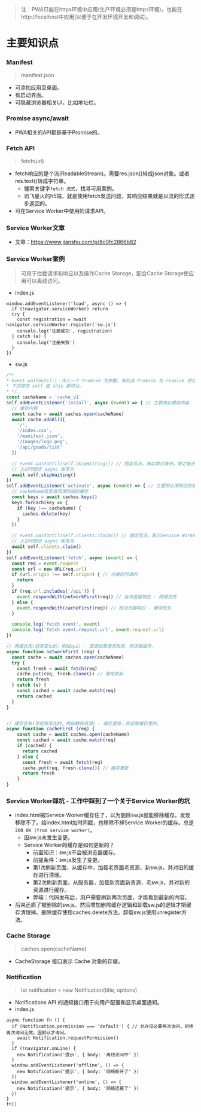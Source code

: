 > 注：PWA只能在https环境中应用(生产环境必须是https环境)，也能在http://localhost中应用(以便于在开发环境开发和调试)。

# 主要知识点

### Manifest
> manifest.json
* 可添加应用至桌面。
* 有启动界面。
* 可隐藏浏览器相关UI，比如地址栏。

### Promise async/await
* PWA相关的API都是基于Promise的。

### Fetch API
> fetch(url)
* fetch响应的是个流(ReadableStream)。需要res.json()转成json对象。或者res.text()转成字符串。
  - 搜索关键字`fetch 流式`，找寻可用案例。
  - 讯飞星火的h5端，就是使用fetch发送问题，其响应结果就是以流的形式逐步返回的。
* 可在Service Worker中使用的请求API。

### Service Worker文章
* 文章：https://www.jianshu.com/p/8c0fc2866b82

### Service Worker案例
> 可用于拦截请求和响应以及操作Cache Storage，配合Cache Storage使应用可以离线访问。
* index.js
```
window.addEventListener('load', async () => {
  if (!navigator.serviceWorker) return
  try {
    const registration = await navigator.serviceWorker.register('sw.js')
    console.log('注册成功', registration)
  } catch (e) {
    console.log('注册失败')
  }
})
```
* sw.js
```javascript
/**
* event.waitUntil()：传入一个 Promise 为参数，等到该 Promise 为 resolve 状态为止。
* 下述使用 self 或 this 都可以。
* */
const cacheName = 'cache_v1'
self.addEventListener('install', async (event) => { // 主要用以缓存内容
  // 缓存内容
  const cache = await caches.open(cacheName)
  await cache.addAll([
    '/',
    '/index.css',
    '/manifest.json',
    '/images/logo.png',
    '/api/goods/list'
  ])

  // event.waitUntil(self.skipWaiting()) // 固定写法。用以跳过等待，使之能进入到activate钩子。
  // 上述可配合 async 改写为
  await self.skipWaiting()
})
self.addEventListener('activate', async (event) => { // 主要用以清除旧的缓存
  // cacheName改变进而清除旧的缓存
  const keys = await caches.keys()
  keys.forEach(key => {
    if (key !== cacheName) {
      caches.delete(key)
    }
  })

  // event.waitUntil(self.clients.claim()) // 固定写法。表示Service Worker激活后，立即获取控制权。
  // 上述可配合 async 改写为
  await self.clients.claim()
})
self.addEventListener('fetch', async (event) => {
  const req = event.request
  const url = new URL(req.url)
  if (url.origin !== self.origin) { // 只缓存同源的
    return
  }
  if (req.url.includes('/api')) {
    event.respondWith(networkFirst(req)) // 给浏览器响应 - 网络优先
  } else {
    event.respondWith(cacheFirst(req)) // 给浏览器响应 - 缓存优先
  }

  console.log('fetch event', event)
  console.log('fetch event.request.url', event.request.url)
})

// 网络优先(经常变化的，例如api) - 资源如果请求失败，则读取缓存。
async function networkFirst (req) {
  const cache = await caches.open(cacheName)
  try {
    const fresh = await fetch(req)
    cache.put(req, fresh.clone()) // 缓存更新
    return fresh
  } catch (e) {
    const cached = await cache.match(req)
    return cached
  }
}


// 缓存优先(不经常变化的，例如静态资源) - 缓存里有，则读取缓存里的。
async function cacheFirst (req) {
    const cache = await caches.open(cacheName)
    const cached = await cache.match(req)
    if (cached) {
      return cached
    } else {
      const fresh = await fetch(req)
      cache.put(req, fresh.clone()) // 缓存更新
      return fresh
    }
}
```

### Service Worker踩坑 - 工作中踩到了一个关于Service Worker的坑
* index.html被Service Worker缓存住了，以为删除sw.js就能移除缓存。发现移除不了。给index.html加时间戳，也移除不掉Service Worker的缓存。总是`200 OK (from service worker)`。
  - 因sw.js未发生变更。
  - Service Worker的缓存是如何更新的？
    - 前置知识：sw.js不会被浏览器缓存。
    - 前提条件：sw.js发生了变更。
    - 第1次刷新页面，从缓存中，加载老页面老资源，新sw.js，并对旧的缓存进行清理。
    - 第2次刷新页面，从服务器，加载新页面新资源，老sw.js，并对新的资源进行缓存。
    - 弊端：代码发布后，用户需要刷新两次页面，才能看到最新的内容。
* 后来还原了被删除的sw.js。然后增加删除缓存逻辑和卸载sw.js的逻辑才把缓存清理掉。删除缓存使用caches.delete方法。卸载sw.js使用unregister方法。

### Cache Storage
> caches.open(cacheName)
* CacheStorage 接口表示 Cache 对象的存储。

### Notification
> let notification = new Notification(title, options)
* Notifications API 的通知接口用于向用户配置和显示桌面通知。
* index.js
```
async function fn () {
  if (Notification.permission === 'default') { // 允许没必要再次询问，拒绝再次询问无效。固默认才询问。
    await Notification.requestPermission()
  }
  if (!navigator.onLine) {
    new Notification('提示', { body: '离线访问中' })
  }
  window.addEventListener('offline', () => {
    new Notification('提示', { body: '网络断开了' })
  })
  window.addEventListener('online', () => {
    new Notification('提示', { body: '网络连接了' })
  })
}
fn()
```
